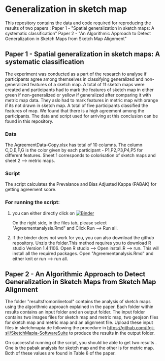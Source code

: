 # Generalization in sketch map

This repository contains the data and code required for reproducing the results of two papers :
Paper 1 - "Spatial generalization in sketch maps: A systematic classification" 
Paper 2 - "An Algorithmic Approach to Detect Generalization in Sketch Maps from Sketch Map Alignment"

## Paper 1 - Spatial generalization in sketch maps: A systematic classification

The experiment was conducted as a part of the research to analyse if participants agree among themselves in classifying generalized and non-generalized features of a sketch map. A total of 11 sketch maps were created and participants had to mark the features of sketch map in either green if non-generalized or yellow if generalized after comparing it with metric map data. They aslo had to mark features in metric map with orange if its not drawn in sketch map. A total of five participants classified the features of map. We found that there is a high agreement among the participants. The data and script used for arriving at this conclusion  can be found in this repository.

### Data

The AgreementData-Copy.xlsx has total of 10 columns. The column C,D,E,F,G is the color given by each participant - P1,P2,P3,P4,P5 for different features. Sheet 1 corresponds to colorisation of sketch maps and sheet 2 --> metric maps.

### Script

The script calculates the Prevalance and Bias Adjusted Kappa (PABAK) for getting agreement score. 
### For running the script:

1. you can either directly click on [![Binder](https://mybinder.org/badge_logo.svg)](https://mybinder.org/v2/gh/CharuManivannan/Generalization---an-issue-in-Sketch-map-alignment/HEAD?urlpath=rstudio)

    On the right side, in the files tab, please select "Agreementanalysis.Rmd" and Click Run --> Run all.

2. If the binder does not work for you, you can also download the github repository. Unzip the folder.This method requires you to download R studio Version 1.4.1106. Open R studio --> Open install.R --> run. This will install all the required packages. Open "Agreementanalysis.Rmd" and either knit or run --> run all.

## Paper 2 - An Algorithmic Approach to Detect Generalization in Sketch Maps from Sketch Map Alignment

The folder "resultsfromonlinetool" contains the analysis of sketch maps using the algorithmic approach explained in the paper. Each folder within results contains an input folder and an output folder. The input folder contains two images files for sketch map and metric map, two geojson files for sketch map and metric map and an alignment file. Upload these input files in sketchmapia.de following the procedure in https://github.com/ifgi-sil/SketchMapia-SoftwareSuite to produce the results in the output folder.

  
 On successful running of the script, you should be able to get two results . One is the pabak analysis for sketch map and the other is for metric map. Both of these values are found in Table 8 of the paper.



 
